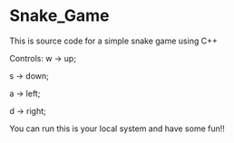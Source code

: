 # Snake_Game
This is source code for a simple snake game using C++


Controls:
 w -> up;
 
 
 s -> down;
 
 a -> left;
 
 
 d -> right;

You can run this is your local system and have some fun!!

